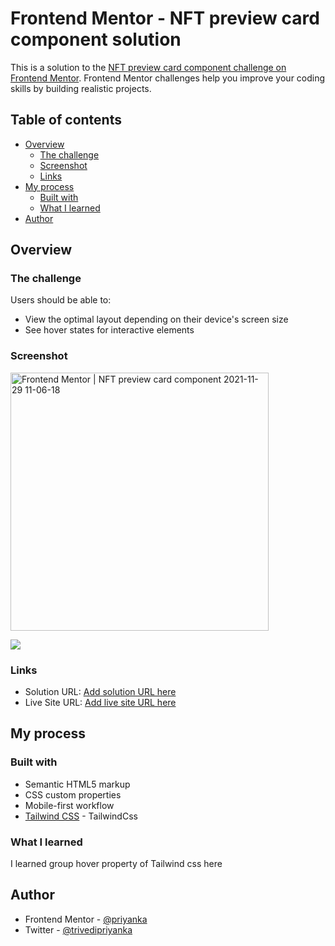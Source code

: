 # Frontend Mentor - NFT preview card component solution

This is a solution to the [NFT preview card component challenge on Frontend Mentor](https://www.frontendmentor.io/challenges/nft-preview-card-component-SbdUL_w0U). Frontend Mentor challenges help you improve your coding skills by building realistic projects. 

## Table of contents

- [Overview](#overview)
  - [The challenge](#the-challenge)
  - [Screenshot](#screenshot)
  - [Links](#links)
- [My process](#my-process)
  - [Built with](#built-with)
  - [What I learned](#what-i-learned)
- [Author](#author)


## Overview

### The challenge

Users should be able to:

- View the optimal layout depending on their device's screen size
- See hover states for interactive elements

### Screenshot
<img width="413" alt="Frontend Mentor | NFT preview card component 2021-11-29 11-06-18" src="https://user-images.githubusercontent.com/1849689/143857343-02c4113e-d3b5-4435-82ce-6eed2ac84afd.png">

![](./screenshot.jpg)

### Links

- Solution URL: [Add solution URL here](https://your-solution-url.com)
- Live Site URL: [Add live site URL here](https://your-live-site-url.com)

## My process

### Built with

- Semantic HTML5 markup
- CSS custom properties
- Mobile-first workflow
- [Tailwind CSS](https://tailwindcss.com/) - TailwindCss

### What I learned

I learned group hover property of Tailwind css here

## Author

- Frontend Mentor - [@priyanka](https://www.frontendmentor.io/profile/cssbubble)
- Twitter - [@trivedipriyanka](https://www.twitter.com/trivedipriyanka)

